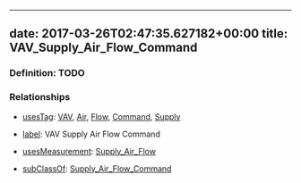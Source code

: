 
---
date: 2017-03-26T02:47:35.627182+00:00
title: VAV_Supply_Air_Flow_Command
---
### Definition: TODO

### Relationships

* [usesTag](https://brickschema.org/schema/1.0/BrickFrame#usesTag): [VAV](https://brickschema.org/schema/1.0/BrickTag#VAV), [Air](https://brickschema.org/schema/1.0/BrickTag#Air), [Flow](https://brickschema.org/schema/1.0/BrickTag#Flow), [Command](https://brickschema.org/schema/1.0/BrickTag#Command), [Supply](https://brickschema.org/schema/1.0/BrickTag#Supply)

* [label](http://www.w3.org/2000/01/rdf-schema#label): VAV Supply Air Flow Command

* [usesMeasurement](https://brickschema.org/schema/1.0/BrickFrame#usesMeasurement): [Supply_Air_Flow](https://brickschema.org/schema/1.0/Brick#Supply_Air_Flow)

* [subClassOf](http://www.w3.org/2000/01/rdf-schema#subClassOf): [Supply_Air_Flow_Command](https://brickschema.org/schema/1.0/Brick#Supply_Air_Flow_Command)
